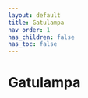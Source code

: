```yaml
---
layout: default
title: Gatulampa
nav_order: 1
has_children: false
has_toc: false
---
```


# Gatulampa
